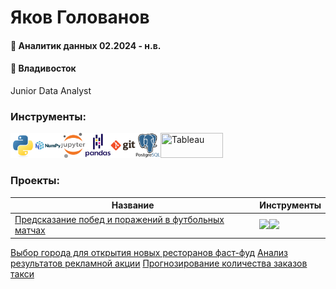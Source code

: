 # Яков Голованов
#### 💼 Аналитик данных 02.2024 - н.в.
#### 📍 Владивосток

Junior Data Analyst

### Инструменты:
<img src="https://github.com/devicons/devicon/raw/master/icons/python/python-original.svg" title="Python" alt="Python" width="40" height="40" style="max-width: 100%;"><img src="https://github.com/devicons/devicon/raw/master/icons/numpy/numpy-original-wordmark.svg" title="NumPy" alt="NumPy" width="40" height="40" style="max-width: 100%;"><img src="https://github.com/devicons/devicon/raw/master/icons/jupyter/jupyter-original-wordmark.svg" title="Jupyter" alt="Jupyter" width="40" height="40" style="max-width: 100%;"><img src="https://github.com/devicons/devicon/raw/master/icons/pandas/pandas-original-wordmark.svg" title="Pandas" alt="Pandas" width="40" height="40" style="max-width: 100%;"><img src="https://github.com/devicons/devicon/raw/master/icons/git/git-original-wordmark.svg" title="Git" width="40" height="40" style="max-width: 100%;"><img src="https://github.com/devicons/devicon/blob/master/icons/postgresql/postgresql-original-wordmark.svg" title="PostgreSQL" width="40" height="40" style="max-width: 100%;"><img src="https://github.com/GolovanovYakov/My-repository/blob/main/My%20portfolio/Images/1633676200_W4YzOaLcLsXV6BMpqkX0lnwifilearning9-788x441.png" title="Tableau" width="100" height="40" style="max-width: 100%;">


### Проекты:
|Название	                                             |   Инструменты                  |
|------------------------------------------------------|--------------------------------|
[Предсказание побед и поражений в футбольных матчах](https://github.com/GolovanovYakov/My-repository/tree/main/My%20portfolio/Football)|<img src="https://camo.githubusercontent.com/40bb89f6593b0f8d624a7ace5931ca559d6f452cf5a2d9e7d55295a0f1a4a869/68747470733a2f2f696d672e736869656c64732e696f2f62616467652f506c6f746c792d626c61636b3f7374796c653d666c61742d737175617265266c6f676f3d706c6f746c79266c6f676f436f6c6f723d626c7565" data-canonical-src="https://img.shields.io/badge/Plotly-black?style=flat-square&amp;logo=plotly&amp;logoColor=blue" style="max-width: 100%;"><img src="https://camo.githubusercontent.com/7a1468f8cc44f7cc4f3d05c63e890ce88720bba41d9d7996868d6c6952c868fa/68747470733a2f2f696d672e736869656c64732e696f2f62616467652f4d6174506c6f746c69622d626c61636b3f7374796c653d666c61742d737175617265" data-canonical-src="https://img.shields.io/badge/MatPlotlib-black?style=flat-square" style="max-width: 100%;">
[Выбор города для открытия новых ресторанов фаст-фуд](https://github.com/GolovanovYakov/My-repository/tree/main/My%20portfolio/Fastfood)
[Анализ результатов рекламной акции](https://github.com/GolovanovYakov/My-repository/tree/main/My%20portfolio/Final%20case)
[Прогнозирование количества заказов такси](https://github.com/GolovanovYakov/My-repository/tree/main/My%20portfolio/Taxi)
